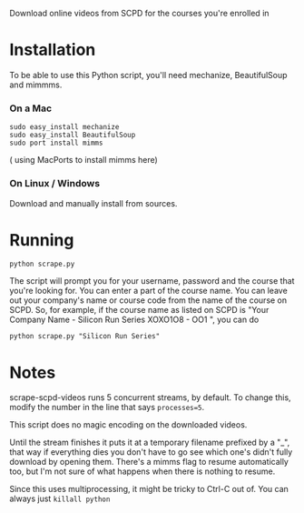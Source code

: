 Download online videos from SCPD for the courses you're enrolled in

Installation
============

To be able to use this Python script, you'll need mechanize, BeautifulSoup and mimmms.

### On a Mac

    sudo easy_install mechanize
    sudo easy_install BeautifulSoup
    sudo port install mimms

( using MacPorts to install mimms here)

### On Linux / Windows

Download and manually install from sources.


Running
=======
    python scrape.py

The script will prompt you for your username, password and the course that you're looking for. You can enter a part of the course name. You can leave out your company's name or course code from the name of the course on SCPD. So, for example, if the course name as listed on SCPD is "Your Company Name - Silicon Run Series XOXO1O8 - OO1 ", you can do

    python scrape.py "Silicon Run Series"

Notes
=====
scrape-scpd-videos runs 5 concurrent streams, by default. To change this, modify the number in the line that says `processes=5`.

This script does no magic encoding on the downloaded videos.

Until the stream finishes it puts it at a temporary filename prefixed by a "_", that way if everything dies you don't have to go see which one's didn't fully download by opening them.  There's a mimms flag to resume automatically too, but I'm not sure of what happens when there is nothing to resume.

Since this uses multiprocessing, it might be tricky to Ctrl-C out of. You can always just `killall python`
